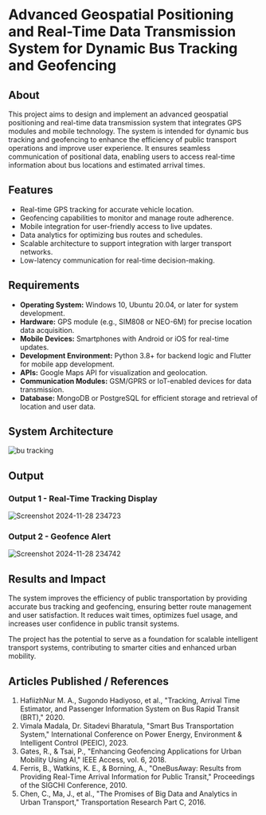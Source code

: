 # Advanced Geospatial Positioning and Real-Time Data Transmission System for Dynamic Bus Tracking and Geofencing

## About
This project aims to design and implement an advanced geospatial positioning and real-time data transmission system that integrates GPS modules and mobile technology. The system is intended for dynamic bus tracking and geofencing to enhance the efficiency of public transport operations and improve user experience. It ensures seamless communication of positional data, enabling users to access real-time information about bus locations and estimated arrival times.

## Features
- Real-time GPS tracking for accurate vehicle location.
- Geofencing capabilities to monitor and manage route adherence.
- Mobile integration for user-friendly access to live updates.
- Data analytics for optimizing bus routes and schedules.
- Scalable architecture to support integration with larger transport networks.
- Low-latency communication for real-time decision-making.

## Requirements
- **Operating System:** Windows 10, Ubuntu 20.04, or later for system development.
- **Hardware:** GPS module (e.g., SIM808 or NEO-6M) for precise location data acquisition.
- **Mobile Devices:** Smartphones with Android or iOS for real-time updates.
- **Development Environment:** Python 3.8+ for backend logic and Flutter for mobile app development.
- **APIs:** Google Maps API for visualization and geolocation.
- **Communication Modules:** GSM/GPRS or IoT-enabled devices for data transmission.
- **Database:** MongoDB or PostgreSQL for efficient storage and retrieval of location and user data.

## System Architecture
![bu tracking](https://github.com/user-attachments/assets/06b105e3-4a6d-4ebd-9bdb-b986f8953974)

## Output

### Output 1 - Real-Time Tracking Display
![Screenshot 2024-11-28 234723](https://github.com/user-attachments/assets/8eb2ccf6-d818-4f7a-8de6-b349de38a031)


### Output 2 - Geofence Alert
![Screenshot 2024-11-28 234742](https://github.com/user-attachments/assets/4e02e8a8-f703-4265-8217-b970a9538d32)

## Results and Impact
The system improves the efficiency of public transportation by providing accurate bus tracking and geofencing, ensuring better route management and user satisfaction. It reduces wait times, optimizes fuel usage, and increases user confidence in public transit systems.

The project has the potential to serve as a foundation for scalable intelligent transport systems, contributing to smarter cities and enhanced urban mobility.

## Articles Published / References
1. HafiizhNur M. A., Sugondo Hadiyoso, et al., "Tracking, Arrival Time Estimator, and Passenger Information System on Bus Rapid Transit (BRT)," 2020.  
2. Vimala Madala, Dr. Sitadevi Bharatula, "Smart Bus Transportation System," International Conference on Power Energy, Environment & Intelligent Control (PEEIC), 2023.  
3. Gates, R., & Tsai, P., "Enhancing Geofencing Applications for Urban Mobility Using AI," IEEE Access, vol. 6, 2018.  
4. Ferris, B., Watkins, K. E., & Borning, A., "OneBusAway: Results from Providing Real-Time Arrival Information for Public Transit," Proceedings of the SIGCHI Conference, 2010.  
5. Chen, C., Ma, J., et al., "The Promises of Big Data and Analytics in Urban Transport," Transportation Research Part C, 2016.



